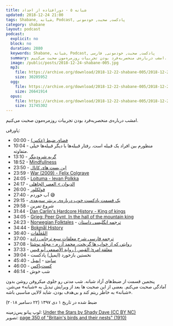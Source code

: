 ```yaml
---
title: شبانه ۵ - دورافتاده از اجداد
updated: 2018-12-24 21:00
tags: Shabane, شبانه, Podcast, پادکست, صحبت, خودمونی
category: shabane
layout: podcast
podcast:
  explicit: no
  block: no
  duration: 2880
  keywords: Shabane, شبانه, Podcast, پادکست, صحبت, خودمونی, فارسی 
  summary: امشب درباره‌ی منحصربه‌فرد بودن تجربیات روزمره‌مون صحبت می‌کنیم.
  image: /public/posts/2018-12-24-shabane-005.jpg
  mp3:
    file: https://archive.org/download/2018-12-22-shabane-005/2018-12-22-shabane-005.mp3
    size: 30205952
  ogg:
    file: https://archive.org/download/2018-12-22-shabane-005/2018-12-22-shabane-005.ogg
    size: 26641914
  opus:
    file: https://archive.org/download/2018-12-22-shabane-005/2018-12-22-shabane-005.opus
    size: 31745302
---
```

امشب درباره‌ی منحصربه‌فرد بودن تجربیات روزمره‌مون صحبت می‌کنیم.

پاورقی:
* 00:00 - [فضای ضبط (عکس)](https://www.flickr.com/photos/mehsen/44628235430/in/datetaken-public/)
* 10:04 - منظورم بین افراد یک قبیله است. رفتار قبیله‌ها با دیگر قبیله‌ها خیلی متفاوته.
* 13:10 - [گربه شرودینگر](https://fa.wikipedia.org/wiki/%DA%AF%D8%B1%D8%A8%D9%87_%D8%B4%D8%B1%D9%88%D8%AF%DB%8C%D9%86%DA%AF%D8%B1)
* 18:52 - [Mindfullness](https://en.wikipedia.org/wiki/Mindfulness)
* 23:50 - [این پست های کانال](https://t.me/mehsen_com/519)
* 23:59 - [War (2009) - Felix Colgrave](https://www.youtube.com/watch?v=4qBwQDspyyM)
* 24:05 - [Loituma - Ievan Polkka](https://www.youtube.com/watch?v=7yh9i0PAjck)
* 24:17 - [الدیوان > العصر الجاهلي](https://www.aldiwan.net/cat-poets-pre-islamic-period)
* 26:00 - [فولکلور](https://fa.wikipedia.org/wiki/%D9%81%D9%88%D9%84%DA%A9%D9%84%D9%88%D8%B1)
* 27:40 - آب خوردم 😅
* 29:15 - [یک قسمت پادکست خوب درباره‌ی پرینتر سه‌بعدی](https://t.me/radiobudio/53)
* 29:58 - شروع تمرین
* 31:44 - [Dan Carlin's Hardcore History - King of kings](https://www.dancarlin.com/hardcore-history-56-kings-of-kings/)
* 34:05 - [Grieg: Peer Gynt, In the hall of the mountain king](https://www.youtube.com/watch?v=pPLXNmKvLBQ)
* 24:23 - [Norwegian Folktales](https://en.wikipedia.org/wiki/Norwegian_Folktales) - [ترجمه انگلیسی داستان](http://www.gutenberg.org/files/38070/38070-h/38070-h.htm#Page_1)
* 34:44 - [Bokmål History](https://en.wikipedia.org/wiki/Bokm%C3%A5l#History)
* 36:40 - [المُعَلَّقات](https://fa.wikipedia.org/wiki/%D9%85%D8%B9%D9%84%D9%82%D8%A7%D8%AA)
* 37:00 - [ترجمه فارسی شرح معلقات سبع ترجانی زاده](http://www.naasar.ir/moalaghat/)
* 37:08 - [روايتي كه از خواب ها گريخت، محمد آزرم - مجله نوشتا](http://www.neveshta.org/calendar/neveshta19/data19/neveshta19-39-45.pdf)
* 37:33 - [معلقة امرئ القيس | رواية الأصمعي أبو قيس](https://youtu.be/ZI4meZ_5mx4)
* 39:04 - نخستین بازخورد (ایمیل) پادکست
* 45:40 - [سایت](http://mehsen.ir) - [ایمیل](mailto:me@mehsen.com)
* 46:00 - [کست‌باکس](https://castbox.fm/channel/id1446853)
* 46:14 - شب خوش

پنجمین قسمت از ضبط‌های آزاد شبانه. شب مدتی رو جلوی میکروفن روشن بدون آمادگی صحبت می‌کنم. بعضی از این صحبت ها بعد از ویرایش تبدیل به «شبانه» می‌شن. «شبانه» به خاطر ریتم کند و بی‌هدف بودن، شاید لالایی مناسبی باشه.

ضبط شده در تاریخ ۱ دی ۱۳۹۷ (۲۲ دسامبر ۲۰۱۸)


لوپ پیانو پس‌زمینه: [Under the Stars by Shady Dave (CC BY NC)](https://freesound.org/people/ShadyDave/sounds/325108/)  
تصویر: [page 350 of "Britain's birds and their nests" (1910)](https://www.flickr.com/photos/internetarchivebookimages/14568727758/)
